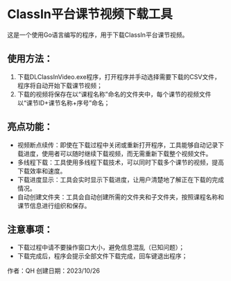# ClassIn平台课节视频下载工具

这是一个使用Go语言编写的程序，用于下载ClassIn平台课节视频。

## 使用方法：
1. 下载DLClassInVideo.exe程序，打开程序并手动选择需要下载的CSV文件，程序将自动开始下载课节视频；
2. 下载的视频将保存在以“课程名称”命名的文件夹中，每个课节的视频文件以“课节ID+课节名称+序号”命名；
## 亮点功能：
- 视频断点续传：即使在下载过程中关闭或重新打开程序，工具能够自动记录下载进度，使用者可以随时继续下载视频，而无需重新下载整个视频文件。
- 多线程下载：工具使用多线程下载技术，可以同时下载多个课节的视频，提高下载效率和速度。
- 下载进度显示：工具会实时显示下载进度，让用户清楚地了解正在下载的完成情况。
- 自动创建文件夹：工具会自动创建所需的文件夹和子文件夹，按照课程名称和课节信息进行组织和保存。

## 注意事项：
- 下载过程中请不要操作窗口大小，避免信息混乱（已知问题）；
- 下载完成后，程序会提示全部文件下载完成，回车键退出程序；

作者：QH
创建日期：2023/10/26